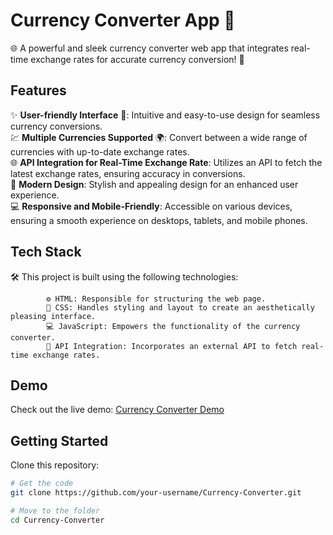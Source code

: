 # Currency Converter App 💱

🌐 A powerful and sleek currency converter web app that integrates real-time exchange rates for accurate currency conversion! 🚀

## Features
✨ **User-friendly Interface** 🔢: Intuitive and easy-to-use design for seamless currency conversions. <br>
💹 **Multiple Currencies Supported** 🌍: Convert between a wide range of currencies with up-to-date exchange rates. <br>
🌐 **API Integration for Real-Time Exchange Rate**: Utilizes an API to fetch the latest exchange rates, ensuring accuracy in conversions. <br>
🌈 **Modern Design**: Stylish and appealing design for an enhanced user experience. <br>
💻 **Responsive and Mobile-Friendly**: Accessible on various devices, ensuring a smooth experience on desktops, tablets, and mobile phones.

## Tech Stack
🛠️ This project is built using the following technologies:

            ⚙️ HTML: Responsible for structuring the web page.
            🎨 CSS: Handles styling and layout to create an aesthetically pleasing interface.
            💻 JavaScript: Empowers the functionality of the currency converter.
            📡 API Integration: Incorporates an external API to fetch real-time exchange rates.

## Demo
Check out the live demo: [Currency Converter Demo](https://jishantukripal.github.io/Currency-Converter/)

## Getting Started
Clone this repository:

```bash
# Get the code
git clone https://github.com/your-username/Currency-Converter.git

# Move to the folder
cd Currency-Converter
```


